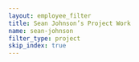 ```yaml
---
layout: employee_filter
title: Sean Johnson’s Project Work
name: sean-johnson
filter_type: project
skip_index: true
---
```

